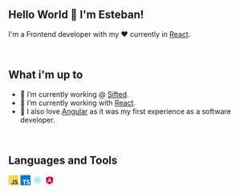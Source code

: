 ## Hello World 👋 I'm Esteban!
I'm a Frontend developer with my ♥ currently in [React](https://reactjs.org).

<br />

## What i'm up to

- 🔭 I’m currently working @ [Sifted](https://sifted.com/).
- 🌱 I’m currently working with [React](https://reactjs.org).
- 👯 I also love [Angular](https://angular.io/) as it was my first experience as a software developer.

<br />

## Languages and Tools
<code><img height="20" src="https://raw.githubusercontent.com/github/explore/80688e429a7d4ef2fca1e82350fe8e3517d3494d/topics/javascript/javascript.png"></code>
<code><img height="20" src="https://raw.githubusercontent.com/github/explore/80688e429a7d4ef2fca1e82350fe8e3517d3494d/topics/typescript/typescript.png"></code>
<code><img height="20" src="https://raw.githubusercontent.com/github/explore/80688e429a7d4ef2fca1e82350fe8e3517d3494d/topics/react/react.png"></code>
<code><img height="20" src="https://raw.githubusercontent.com/github/explore/80688e429a7d4ef2fca1e82350fe8e3517d3494d/topics/angular/angular.png"></code>
